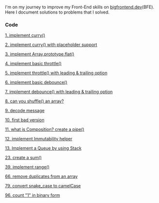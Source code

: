 I'm on my journey to improve my Front-End skills on [bigfrontend.dev](https://bigfrontend.dev)(BFE).<br>
Here I document solutions to problems that I solved.

### Code

[1. implement curry()](/Code/1.implement-curry.md)

[2. implement curry() with placeholder support](/Code/2.implement-curry-with-placeholder-support.md)

[3. implement Array.prototype.flat()](/Code/3.implement-Array.prototype.flat.md)

[4. implement basic throttle()](/Code/4.implement-basic-throttle.md)

[5. implement throttle() with leading & trailing option](/Code/5.implement-throttle-with-leading-and-trailing-option.md)

[6. implement basic debounce()](/Code/6.implement-basic-debounce.md)

[7. implement debounce() with leading & trailing option](/Code/7.implement-debounce-with-leading-and-trailing-option.md)

[8. can you shuffle() an array?](/Code/8.can-you-shuffle-an-array.md)

[9. decode message](/Code/9.decode-message.md)

[10. first bad version](/Code/10.first-bad-version.md)

[11. what is Composition? create a pipe()](/Code/11.what-is-Composition-create-a-pipe.md)

[12. implement Immutability helper](/Code/12.implement-Immutability-helper.md)

[13. Implement a Queue by using Stack](/Code/13.Implement-a-Queue-by-using-Stack.md)

[23. create a sum()](/Code/23.create-a-sum.md)

[39. implement range()](/Code/39.implement-range.md)

[66. remove duplicates from an array](/Code/66.remove-duplicates-from-an-array.md)

[79. convert snake_case to camelCase](/Code/79.convert-snake_case-to-camelCase.md)

[96. count "1" in binary form](/Code/96.count-1-in-binary-form.md)
